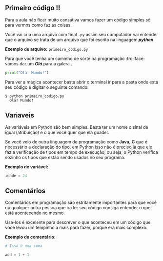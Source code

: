 Primeiro código !!
---
Para a aula não ficar muito cansativa vamos fazer um código simples só para vermos como faz as coisas.

Você vai cria uma arquivo com final `.py` assim seu computador vai entender que o arquivo se trata de um arquivo que foi escrito na linguagem ***python***.

**Exemplo de arquivo:**  `primeiro_codigo.py`

Para que você tenha um caminho de sorte na programação :trollface: vamos dar um ***Olá*** para a galera . 

```python
print("Olá! Mundo!")
```

Para ver a mágica acontecer basta abrir o terminal ir para a pasta onde está seu código é digitar o seguinte comando:
```Batchfile
$ python primeiro_codigo.py
  Olá! Mundo!
```
Variaveis
----
As variáveis em Python são bem simples. Basta ter um nome o sinal de igual (atribuição) e o que você  quer que ela guader.

Se você veio de outra linguagem de programação  como **Java**, **C** que é necessário a declaração do tipo,
em Python isso não é preciso já que ele faz a verificação de tipos em tempo de execução, ou seja,
o Python verifica sozinho os tipos que estão sendo usados no seu programa.  

**Exemplo de variável:** 

```python
idade = 24
```

Comentários
---
Comentários em programação são estritamente importantes para que você ou qualquer outra pessoa que ira ler seu código consiga entender o que está aocntecendo no mesmo. 

Usa-los é excelente para descrever o que aconteceu em um código que você levou um tempinho a mais para fazer, porque era mais complexo.

**Exemplo de comentário:**
```python
# Isso é uma soma

add = 1 + 1
```
